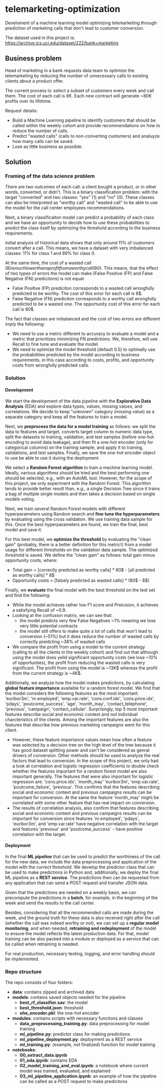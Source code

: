 # telemarketing-optimization

Develoment of a machine learning model optimizing telemarketing through prediction of marketing calls that don't lead to customer conversion.

The dataset used in this project is: https://archive.ics.uci.edu/dataset/222/bank+marketing

## Business problem
Head of marketing in a bank requests data team to optimize the telemarketing by reducing the number of unnecessary calls to existing clients about a product offer.

The current process is: select a subset of customers every week and call them. The cost of each call is 8€. Each new contract will generate ~80€ profits over its lifetime.

Request details:
- Build a Machine Learning pipeline to identify customers that should be called within the weekly cohort and provide recommendations on how to reduce the number of calls.
- Predict "wasted calls" (calls to non-converting customers) and analuyze how many calls can be saved.
- Lose as little business as possible. 


## Solution
### Framing of the data science problem
There are two outcomes of each call: a client bought a product, or in other words, converted, or didn't. This is a binary classification problem: with the target "converted" and two classes: "yes" (1) and "no" (0). These classes can also be interpreted as "worthy call" and "wasted call" to be able to use the model for the call center employees recommendations.

Next, a binary classificaiton model can predict a probability of each class and we have an opportunity to decide how to use these probabilities to predict the class itself by optimizing the threshold according to the business requirements.

Initial analysis of historical data shows that only around 11% of customers convert after a call. This means, we have a dataset with very imbalanced classes: 11% for class 1 and 89% for class 0. 

At the same time, the cost of a wasted call (8$) is much lower than a profit from a worthy call (80$). This means, that the effect of two types of errors the model can make (False Positive (FP) and False Negative (FN) predicitons) is not equal:
- False Positive (FP) prediciton corresponds to a wasted call wrongfully predicted to be worthy. The cost of this error for each call is 8$.
- False Negative (FN) prediciton corresponds to a worthy call wrongfully predicted to be a wasted one. The opportunity cost of this error for each call is 80$.

The fact that classes are imbalanced and the cost of two errors are different imply the following:
- We need to use a metric different to accuracy to evaluate a model and a metric that prioritizes minimizing FN predictions. We, therefore, will use Recall to fine tune and evaluate the model.
- We need to optimize the model threshold (default 0.5) to optimally use the probabilities predicted by the model according to business requirements, in this case according to costs, profits, and opportunity costs from wrongfully predicted calls.

### Solution
#### Development
We start the development of the data pipeline with the **Explorative Data Analysis** (EDA) and explore data types, values, missing values, and correlations. We decide to keep "unknown" category (missing value) as a separate category and keep all the features to train a model.

Next, we **preprocess the data for a model training** as follows: we split the data to features and target, converts target column to numeric data type, split the datasets to training, validation, and test samples (before one-hot encoding to avoid data leakage), and then fit a one-hot encoder (only for categorical columns) on the training sample, and apply it to training, validations, and test samples.  Finally, we save the one-hot encoder object to use be able to use it during the deployment.

We select a **Random Forest algorithm** to train a machine learning model. Ideally, various algorithms should be tried and the best performing one should be selected, e.g., with an AutoML tool. However, for the scope of this project, we only experiment with the Random Forest. This algorithm tends to provide better result than, e.g., a single Decision Tree since it trains a bag of multiple single models and then takes a decision based on single models voting.

Next, we train several Random Forest models with different hyperparameters using Random search and **fine tune the hyperparameters** by evaluating using the cross validation. We use training data sample for this. Once the best hyperparameters are found, we train the final, best model and save it.

For this best model, we **optimize the threshold** by evaluating the "clean gain" (probably, there is a better definition for this metric!) from a model usage for different thresholds on the validation data sample. The optimized threshold is saved. We define the "clean gain" as follows: total gain minus opportunity costs, where:
- Total gain = [correctly predicted as worthy calls] * 80$ - [all predicted as worthy calls] * 8$
- Opportunity costs = [falsely predicted as wasted calls] * (80$ - 8$)

Finally, we **evaluate** the final model with the best threshold on the test set and find the following:
- While the model achieves rather low F1 score and Preicision, it achieves a satisfying Recall of ~0.9.
- Looking at the confusion matrix, we can see that:
    - the model predicts very few False Negatives ~1% meaning we lose very little potential contracts
    - the model still offers to make quite a lot of calls that won't lead to conversion (~51%) but it does reduce the number of wasted calls by correctly preidcting ~38% of wasted calls
- We compare the profit from using a model to the current strategy (calling to all the clients in the weekly cohort) and find out that although using the model does yeild significant opportunity costs (we lose ~10% of opportunties), the profit from reducing the wasted calls is very significant. The profit from using the model is ~13K$ whereas the profit from the current strategy is ~4K$.

Additionally, we analyze how the model makes predicitons, by calculating **global feature importance** available for a random forest model. We find that the model considers the following features as the most important: 'euribor3m', 'nr.employed', 'emp.var.rate', 'cons.conf.idx', 'cons.price.idx', 'pdays', 'poutcome_success', 'age', 'month_may', 'contact_telephone', 'previous', 'campaign', 'contact_cellular'. Surprisingly, top 5 most important features describe social and economic context and not individual charcteristics of the clients. Among the important features are also the features that describe how previous marketing campaigns went for this client. 
- However, these feature importance values mean how often a feature was selected by a decision tree on the high level of the tree because it has good dataset splitting power and can't be considered as genral drivers of conversion. Other methods should be used to analyze the real factors that lead to conversion. In the scope of this project, we only had a look at correlation and logistic regression coefficients to double check whether the features important for a random forest model are also important generally. The features that were also important for logistic regression are: 'cons.price.idx', 'month_may' 'euribor3m', 'emp.var.rate', 'poutcome_failure', 'previous'. This confirms that the features describing social and economic context and previous campaigns results can be important for conversion. At the same the feature 'month_may' might be correlated with some other feature that has real impact on conversion.
- The results of correlation analysis, also confirm that features describing social and economic context and previous campaigns results can be important for conversion since features 'nr.employed', 'pdays', 'euribor3m', and 'emp.var.rate' have negative correlation with the target and features 'previous' and 'poutcome_success' - have positive correlation with the target.

#### Deployment
In the final **ML pipeline** that can be used to predict the worthiness of the call for the new data, we include the data preprocessing and application of the model with the correct threshold. We develop the predictor class that can be used to make predictions in Python and, additionally, we deploy the final ML pipeline as a **REST service**. The predictions then can be requested from any application that can send a POST request and transfer JSON data.

Given that the predictions are needed on a weekly basis, we can precompute the predictions in a **batch**, for example, in the beginning of the week and send the results to the call center.

Besides, considering that all the recommended calls are made during the week, and the ground truth for these data is also received right after the call (whether the call was indeed worthy or not), we can set up a **regular model monitoring**, and when needed, **retraining and redeployment** of the model to ensure the model reflects the latest production data. For that, model training can be also packed into a module or deployed as a service that can be called when retraining is needed.

For real production, necessary testing, logging, and error handling should be implemented. 

### Repo structure
The repo consists of four folders:
- **data**: contains zipped and archived data
- **models**: contains saved objects needed for the pipeline
    - **best_rf_classifier.sav**: the model
    - **best_threshold.json**: threshold
    - **ohe_encoder.pkl**: the one-hot encoder
- **modules**: contains scripts with necessary functions and classes
    - **data_preprocessing_training.py**: data preprocessing for model training
    - **ml_pipeline.py**: predictor class for making predictions
    - **ml_pipeline_deployment.py**: deployment as a REST service
    - **ml_training.py**: (example, not finalized) function for model training
- **notebooks**: 
    - **00_extract_data.ipynb**
    - **01_eda.ipynb**: contains EDA
    - **02_model_training_and_eval.ipynb**: a notebook where current model was trained, evaluated, and explained
    - **03_ml_pipeline_application.ipynb**: an example of how the pipeline can be called as a POST request to make predicitons

